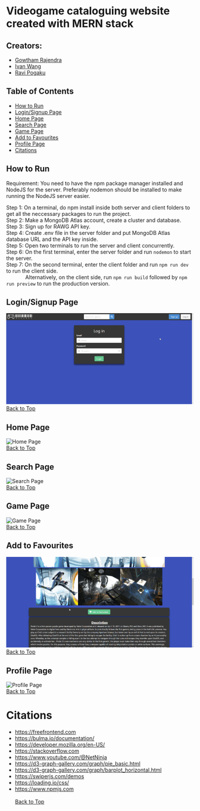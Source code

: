 # Videogame cataloguing website created with MERN stack
## Creators: 
- [Gowtham Rajendra](https://github.com/GowthamRajendra)
- [Ivan Wang](https://github.com/Ivan-WangJianBin)
- [Ravi Pogaku](https://github.com/Ravi-Pogaku)

## Table of Contents
- [How to Run](#how-to-run)
- [Login/Signup Page](#loginsignup-page)
- [Home Page](#home-page)
- [Search Page](#search-page)
- [Game Page](#game-page)
- [Add to Favourites](#add-to-favourites)
- [Profile Page](#profile-page)
- [Citations](#citations)

## How to Run
Requirement: You need to have the npm package manager installed and NodeJS for the server. Preferably nodemon should be installed to make running the NodeJS server easier.

Step 1: On a terminal, do npm install inside both server and client folders to get all the neccessary packages to run the project.<br>
Step 2: Make a MongoDB Atlas account, create a cluster and database.<br>
Step 3: Sign up for RAWG API key.<br>
Step 4: Create .env file in the server folder and put MongoDB Atlas database URL and the API key inside.<br>
Step 5: Open two terminals to run the server and client concurrently.<br>
Step 6: On the first terminal, enter the server folder and run `nodemon` to start the server.<br>
Step 7: On the second terminal, enter the client folder and run `npm run dev` to run the client side.<br>
&nbsp;&nbsp;&nbsp;&nbsp;&nbsp;&nbsp;&nbsp;&nbsp;&nbsp;&nbsp;&nbsp;&nbsp;
Alternatively, on the client side, run `npm run build` followed by `npm run preview` to run the production version.<br>

## Login/Signup Page
![Login/Signup Page](assets/login_signup.gif)<br>
[Back to Top](#videogame-cataloguing-website-created-with-mern-stack)

## Home Page
![Home Page](assets/home.gif)<br>
[Back to Top](#videogame-cataloguing-website-created-with-mern-stack)

## Search Page
![Search Page](assets/search.gif)<br>
[Back to Top](#videogame-cataloguing-website-created-with-mern-stack)

## Game Page
![Game Page](assets/game_page.gif)<br>
[Back to Top](#videogame-cataloguing-website-created-with-mern-stack)

## Add to Favourites
![Add to Favourites](assets/add_to_favourite.gif)<br>
[Back to Top](#videogame-cataloguing-website-created-with-mern-stack)

## Profile Page
![Profile Page](assets/profile.gif)<br>
[Back to Top](#videogame-cataloguing-website-created-with-mern-stack)

# Citations
- https://freefrontend.com 
- https://bulma.io/documentation/
- https://developer.mozilla.org/en-US/
- https://stackoverflow.com
- https://www.youtube.com/@NetNinja
- https://d3-graph-gallery.com/graph/pie_basic.html
- https://d3-graph-gallery.com/graph/barplot_horizontal.html
- https://swiperjs.com/demos
- https://loading.io/css/
- https://www.npmjs.com <br> <br>
[Back to Top](#videogame-cataloguing-website-created-with-mern-stack)
